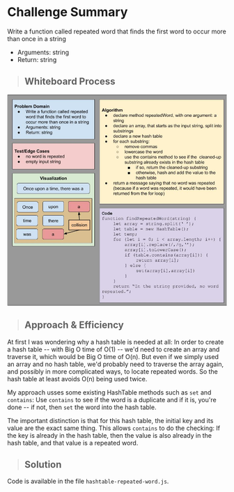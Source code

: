# Challenge Summary

Write a function called repeated word that finds the first word to occur more than once in a string

- Arguments: string
- Return: string

> ## Whiteboard Process

![whiteboard](./hashtable-repeated-word.jpg)

> ## Approach & Efficiency

At first I was wondering why a hash table is needed at all: In order to create a hash table -- with Big O time of O(1) -- we'd need to create an array and traverse it, which would be Big O time of O(n). But even if we simply used an array and no hash table, we'd probably need to traverse the array again, and possibly in more complicated ways, to locate repeated words. So the hash table at least avoids O(n) being used twice.

My approach usses some existing HashTable methods such as `set` and `contains`: Use `contains` to see if the word is a duplicate and if it is, you're done -- if not, then `set` the word into the hash table.

The important distinction is that for this hash table, the initial key and its value are the exact same thing. This allows `contains` to do the checking: If the key is already in the hash table, then the value is also already in the hash table, and that value is a repeated word.

> ## Solution

Code is available in the file `hashtable-repeated-word.js`.
